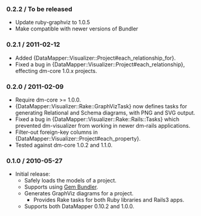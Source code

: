 ### 0.2.2 / To be released

* Update ruby-graphviz to 1.0.5
* Make compatible with newer versions of Bundler

### 0.2.1 / 2011-02-12

* Added {DataMapper::Visualizer::Project#each_relationship_for}.
* Fixed a bug in {DataMapper::Visualizer::Project#each_relationship},
  effecting dm-core 1.0.x projects.

### 0.2.0 / 2011-02-09

* Require dm-core >= 1.0.0.
* {DataMapper::Visualizer::Rake::GraphVizTask} now defines tasks for
  generating Relational and Schema diagrams, with PNG and SVG output.
* Fixed a bug in {DataMapper::Visualizer::Rake::Rails::Tasks} which
  prevented dm-visualizer from working in newer dm-rails applications.
* Filter-out foreign-key columns in
  {DataMapper::Visualizer::Project#each_property}.
* Tested against dm-core 1.0.2 and 1.1.0.

### 0.1.0 / 2010-05-27

* Initial release:
  * Safely loads the models of a project.
  * Supports using [Gem Bundler](http://gembundler.com/).
  * Generates GraphViz diagrams for a project.
    * Provides Rake tasks for both Ruby libraries and Rails3 apps.
  * Supports both DataMapper 0.10.2 and 1.0.0.

